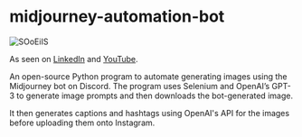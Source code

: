 # midjourney-automation-bot
![SOoEiIS](https://user-images.githubusercontent.com/110620707/235405082-01be9472-2e53-4888-a3bb-daca425dbfd3.png)

As seen on [LinkedIn](https://www.linkedin.com/posts/harmindersinghnijjar_sikhism-sikhi-punjab-activity-7058192758297022464-CPs6?utm_source=share&utm_medium=member_desktop) and [YouTube](https://www.youtube.com/watch?v=IJ0jNhrKQ34).

An open-source Python program to automate generating images using the Midjourney bot on Discord. The program uses Selenium and OpenAI’s GPT-3 to generate image prompts and then downloads the bot-generated image.

It then generates captions and hashtags using OpenAI's API for the images before uploading them onto Instagram.



